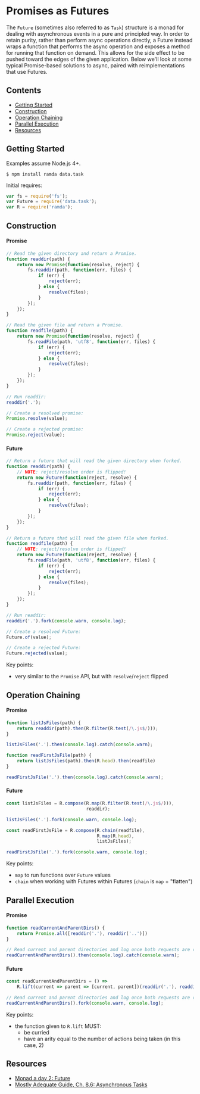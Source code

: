 # Promises as Futures

The `Future` (sometimes also referred to as `Task`) structure is a monad for
dealing with asynchronous events in a pure and principled way. In order to
retain purity, rather than perform async operations directly, a Future instead
wraps a function that performs the async operation and exposes a method for
running that function on demand. This allows for the side effect to be pushed
toward the edges of the given application. Below we'll look at some typical
Promise-based solutions to async, paired with reimplementations that use
Futures.

## Contents

 * [Getting Started](#getting-started)
 * [Construction](#construction)
 * [Operation Chaining](#operation-chaining)
 * [Parallel Execution](#parallel-execution)
 * [Resources](#resources)

## Getting Started

Examples assume Node.js 4+.

    $ npm install ramda data.task

Initial requires:

```js
var fs = require('fs');
var Future = require('data.task');
var R = require('ramda');
```

## Construction

#### Promise

```js
// Read the given directory and return a Promise.
function readdir(path) {
    return new Promise(function(resolve, reject) {
        fs.readdir(path, function(err, files) {
            if (err) {
                reject(err);
            } else {
                resolve(files);
            }
        });
    });
}

// Read the given file and return a Promise.
function readfile(path) {
    return new Promise(function(resolve, reject) {
        fs.readFile(path, 'utf8', function(err, files) {
            if (err) {
                reject(err);
            } else {
                resolve(files);
            }
        });
    });
}

// Run readdir:
readdir('.');

// Create a resolved promise:
Promise.resolve(value);

// Create a rejected promise:
Promise.reject(value);
```

#### Future

```js
// Return a future that will read the given directory when forked.
function readdir(path) {
    // NOTE: reject/resolve order is flipped!
    return new Future(function(reject, resolve) {
        fs.readdir(path, function(err, files) {
            if (err) {
                reject(err);
            } else {
                resolve(files);
            }
        });
    });
}

// Return a future that will read the given file when forked.
function readfile(path) {
    // NOTE: reject/resolve order is flipped!
    return new Future(function(reject, resolve) {
        fs.readFile(path, 'utf8', function(err, files) {
            if (err) {
                reject(err);
            } else {
                resolve(files);
            }
        });
    });
}

// Run readdir:
readdir('.').fork(console.warn, console.log);

// Create a resolved Future:
Future.of(value);

// Create a rejected Future:
Future.rejected(value);
```

Key points:

- very similar to the `Promise` API, but with `resolve`/`reject` flipped

## Operation Chaining

#### Promise

```js
function listJsFiles(path) {
    return readdir(path).then(R.filter(R.test(/\.js$/)));
}

listJsFiles('.').then(console.log).catch(console.warn);

function readFirstJsFile(path) {
    return listJsFiles(path).then(R.head).then(readfile)
}

readFirstJsFile('.').then(console.log).catch(console.warn);
```

#### Future

```js
const listJsFiles = R.compose(R.map(R.filter(R.test(/\.js$/))),
                              readdir);

listJsFiles('.').fork(console.warn, console.log);

const readFirstJsFile = R.compose(R.chain(readfile),
                                  R.map(R.head),
                                  listJsFiles);

readFirstJsFile('.').fork(console.warn, console.log);
```

Key points:

- `map` to run functions over `Future` values
- `chain` when working with Futures within Futures (`chain` is `map` + "flatten")

## Parallel Execution

#### Promise

```js
function readCurrentAndParentDirs() {
    return Promise.all([readdir('.'), readdir('..')])
}

// Read current and parent directories and log once both requests are complete:
readCurrentAndParentDirs().then(console.log).catch(console.warn);
```

#### Future

```js
const readCurrentAndParentDirs = () =>
    R.lift(current => parent => [current, parent])(readdir('.'), readdir('..'));

// Read current and parent directories and log once both requests are complete:
readCurrentAndParentDirs().fork(console.warn, console.log);
```

Key points:

- the function given to `R.lift` MUST:
  - be curried
  - have an arity equal to the number of actions being taken (in this case, 2)

## Resources

- [Monad a day 2: Future](https://vimeo.com/106008027)
- [Mostly Adequate Guide, Ch. 8.6: Asynchronous Tasks](https://drboolean.gitbooks.io/mostly-adequate-guide/content/ch8.html)
